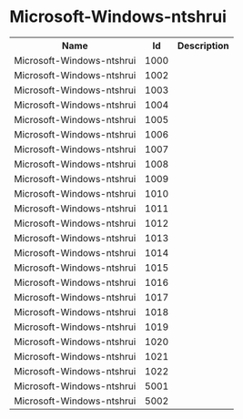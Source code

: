 # Microsoft-Windows-ntshrui

<table>
<colgroup><col/><col/><col/></colgroup>
<tr><th>Name</th><th>Id</th><th>Description</th></tr>
<tr><td>Microsoft-Windows-ntshrui</td><td>1000</td><td></td></tr>
<tr><td>Microsoft-Windows-ntshrui</td><td>1002</td><td></td></tr>
<tr><td>Microsoft-Windows-ntshrui</td><td>1003</td><td></td></tr>
<tr><td>Microsoft-Windows-ntshrui</td><td>1004</td><td></td></tr>
<tr><td>Microsoft-Windows-ntshrui</td><td>1005</td><td></td></tr>
<tr><td>Microsoft-Windows-ntshrui</td><td>1006</td><td></td></tr>
<tr><td>Microsoft-Windows-ntshrui</td><td>1007</td><td></td></tr>
<tr><td>Microsoft-Windows-ntshrui</td><td>1008</td><td></td></tr>
<tr><td>Microsoft-Windows-ntshrui</td><td>1009</td><td></td></tr>
<tr><td>Microsoft-Windows-ntshrui</td><td>1010</td><td></td></tr>
<tr><td>Microsoft-Windows-ntshrui</td><td>1011</td><td></td></tr>
<tr><td>Microsoft-Windows-ntshrui</td><td>1012</td><td></td></tr>
<tr><td>Microsoft-Windows-ntshrui</td><td>1013</td><td></td></tr>
<tr><td>Microsoft-Windows-ntshrui</td><td>1014</td><td></td></tr>
<tr><td>Microsoft-Windows-ntshrui</td><td>1015</td><td></td></tr>
<tr><td>Microsoft-Windows-ntshrui</td><td>1016</td><td></td></tr>
<tr><td>Microsoft-Windows-ntshrui</td><td>1017</td><td></td></tr>
<tr><td>Microsoft-Windows-ntshrui</td><td>1018</td><td></td></tr>
<tr><td>Microsoft-Windows-ntshrui</td><td>1019</td><td></td></tr>
<tr><td>Microsoft-Windows-ntshrui</td><td>1020</td><td></td></tr>
<tr><td>Microsoft-Windows-ntshrui</td><td>1021</td><td></td></tr>
<tr><td>Microsoft-Windows-ntshrui</td><td>1022</td><td></td></tr>
<tr><td>Microsoft-Windows-ntshrui</td><td>5001</td><td></td></tr>
<tr><td>Microsoft-Windows-ntshrui</td><td>5002</td><td></td></tr>
</table>
